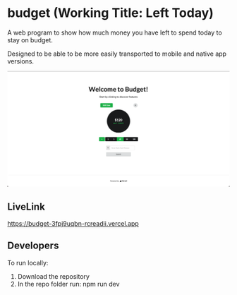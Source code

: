 # budget (Working Title: Left Today)

A web program to show how much money you have left to spend today to stay on budget.

Designed to be able to be more easily transported to mobile and native app versions.

![](/budgetScreenshot.png)

## LiveLink

https://budget-3fpj9uqbn-rcreadii.vercel.app

## Developers

To run locally:
  1. Download the repository
  2. In the repo folder run: npm run dev
